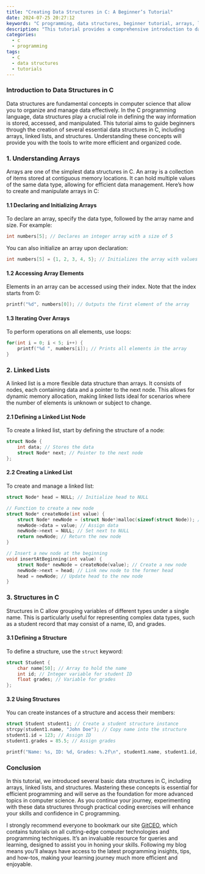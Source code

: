 ```yaml
---
title: "Creating Data Structures in C: A Beginner’s Tutorial"
date: 2024-07-25 20:27:12
keywords: "C programming, data structures, beginner tutorial, arrays, linked lists, structures"
description: "This tutorial provides a comprehensive introduction to data structures in C programming for beginners. It covers fundamental concepts, including arrays, linked lists, and structures, along with detailed implementation steps and examples to enhance your understanding. By the end of this guide, you will have a better grasp of how to create and manipulate various data structures, empowering you to improve your programming skills and manage data more efficiently. Ideal for new programmers looking to solidify their knowledge in C, this tutorial offers step-by-step guidance, practical code samples, and useful tips. Dive into the world of data structures and elevate your programming capabilities with this essential guide."
categories:
  - c
  - programming
tags:
  - C
  - data structures
  - tutorials
---
```


### Introduction to Data Structures in C

Data structures are fundamental concepts in computer science that allow you to organize and manage data effectively. In the C programming language, data structures play a crucial role in defining the way information is stored, accessed, and manipulated. This tutorial aims to guide beginners through the creation of several essential data structures in C, including arrays, linked lists, and structures. Understanding these concepts will provide you with the tools to write more efficient and organized code.

<!-- more -->

### 1. Understanding Arrays

Arrays are one of the simplest data structures in C. An array is a collection of items stored at contiguous memory locations. It can hold multiple values of the same data type, allowing for efficient data management. Here’s how to create and manipulate arrays in C:

#### 1.1 Declaring and Initializing Arrays

To declare an array, specify the data type, followed by the array name and size. For example:

```c
int numbers[5]; // Declares an integer array with a size of 5
```

You can also initialize an array upon declaration:

```c
int numbers[5] = {1, 2, 3, 4, 5}; // Initializes the array with values
```

#### 1.2 Accessing Array Elements

Elements in an array can be accessed using their index. Note that the index starts from 0:

```c
printf("%d", numbers[0]); // Outputs the first element of the array
```

#### 1.3 Iterating Over Arrays

To perform operations on all elements, use loops:

```c
for(int i = 0; i < 5; i++) {
    printf("%d ", numbers[i]); // Prints all elements in the array
}
```

### 2. Linked Lists

A linked list is a more flexible data structure than arrays. It consists of nodes, each containing data and a pointer to the next node. This allows for dynamic memory allocation, making linked lists ideal for scenarios where the number of elements is unknown or subject to change.

#### 2.1 Defining a Linked List Node

To create a linked list, start by defining the structure of a node:

```c
struct Node {
    int data; // Stores the data
    struct Node* next; // Pointer to the next node
};
```

#### 2.2 Creating a Linked List

To create and manage a linked list:

```c
struct Node* head = NULL; // Initialize head to NULL

// Function to create a new node
struct Node* createNode(int value) {
    struct Node* newNode = (struct Node*)malloc(sizeof(struct Node)); // Allocate memory
    newNode->data = value; // Assign data
    newNode->next = NULL; // Set next to NULL
    return newNode; // Return the new node
}

// Insert a new node at the beginning
void insertAtBeginning(int value) {
    struct Node* newNode = createNode(value); // Create a new node
    newNode->next = head; // Link new node to the former head
    head = newNode; // Update head to the new node
}
```

### 3. Structures in C

Structures in C allow grouping variables of different types under a single name. This is particularly useful for representing complex data types, such as a student record that may consist of a name, ID, and grades.

#### 3.1 Defining a Structure

To define a structure, use the `struct` keyword:

```c
struct Student {
    char name[50]; // Array to hold the name
    int id; // Integer variable for student ID
    float grades; // Variable for grades
};
```

#### 3.2 Using Structures

You can create instances of a structure and access their members:

```c
struct Student student1; // Create a student structure instance
strcpy(student1.name, "John Doe"); // Copy name into the structure
student1.id = 123; // Assign ID
student1.grades = 85.5; // Assign grades

printf("Name: %s, ID: %d, Grades: %.2f\n", student1.name, student1.id, student1.grades);
```

### Conclusion

In this tutorial, we introduced several basic data structures in C, including arrays, linked lists, and structures. Mastering these concepts is essential for efficient programming and will serve as the foundation for more advanced topics in computer science. As you continue your journey, experimenting with these data structures through practical coding exercises will enhance your skills and confidence in C programming.

I strongly recommend everyone to bookmark our site [GitCEO](https://gitceo.com), which contains tutorials on all cutting-edge computer technologies and programming techniques. It’s an invaluable resource for queries and learning, designed to assist you in honing your skills. Following my blog means you’ll always have access to the latest programming insights, tips, and how-tos, making your learning journey much more efficient and enjoyable.
